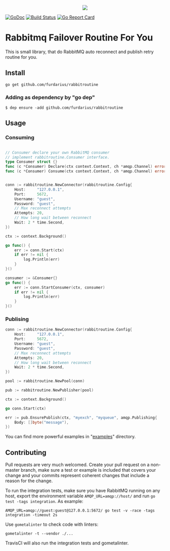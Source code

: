 <p align="center"><img src="https://habrastorage.org/webt/59/e2/71/59e271948a792190098780.png"></p>

[![GoDoc](https://godoc.org/github.com/furdarius/rabbitroutine?status.svg)](https://godoc.org/github.com/furdarius/rabbitroutine)
[![Build Status](https://travis-ci.org/furdarius/rabbitroutine.svg?branch=master)](https://travis-ci.org/furdarius/rabbitroutine)
[![Go Report Card](https://goreportcard.com/badge/github.com/furdarius/rabbitroutine)](https://goreportcard.com/report/github.com/furdarius/rabbitroutine)

# Rabbitmq Failover Routine For You

This is small library, that do RabbitMQ auto reconnect and publish retry routine for you.

## Install
```
go get github.com/furdarius/rabbitroutine
```

### Adding as dependency by "go dep"
```
$ dep ensure -add github.com/furdarius/rabbitroutine
```

## Usage


### Consuming

```go

// Consumer declare your own RabbitMQ consumer
// implement rabbitroutine.Consumer interface.
type Consumer struct {}
func (c *Consumer) Declare(ctx context.Context, ch *amqp.Channel) error {}
func (c *Consumer) Consume(ctx context.Context, ch *amqp.Channel) error {}


conn := rabbitroutine.NewConnector(rabbitroutine.Config{
    Host:     "127.0.0.1",
    Port:     5672,
    Username: "guest",
    Password: "guest",
    // Max reconnect attempts
    Attempts: 20,
    // How long wait between reconnect
    Wait: 2 * time.Second,
})

ctx := context.Background()

go func() {
    err := conn.Start(ctx)
    if err != nil {
    	log.Println(err)
    }
}()

consumer := &Consumer{}
go func() {
    err := conn.StartConsumer(ctx, consumer)
    if err != nil {
        log.Println(err)
    }
}()
```

### Publising

```go
conn := rabbitroutine.NewConnector(rabbitroutine.Config{
    Host:     "127.0.0.1",
    Port:     5672,
    Username: "guest",
    Password: "guest",
    // Max reconnect attempts
    Attempts: 20,
    // How long wait between reconnect
    Wait: 2 * time.Second,
})

pool := rabbitroutine.NewPool(conn)

pub := rabbitroutine.NewPublisher(pool)

ctx := context.Background()

go conn.Start(ctx)

err := pub.EnsurePublish(ctx, "myexch", "myqueue", amqp.Publishing{
    Body: []byte("message"),
})

```

You can find more powerful examples in "[examples](https://github.com/furdarius/rabbitroutine/tree/master/examples)" directory.

## Contributing

Pull requests are very much welcomed.  Create your pull request on a non-master
branch, make sure a test or example is included that covers your change and
your commits represent coherent changes that include a reason for the change.

To run the integration tests, make sure you have RabbitMQ running on any host,
export the environment variable `AMQP_URL=amqp://host/` and run `go test -tags
integration`. As example:
```
AMQP_URL=amqp://guest:guest@127.0.0.1:5672/ go test -v -race -tags integration -timeout 2s
```

Use `gometalinter` to check code with linters:
```
gometalinter -t --vendor ./...
```

TravisCI will also run the integration tests and gometalinter.